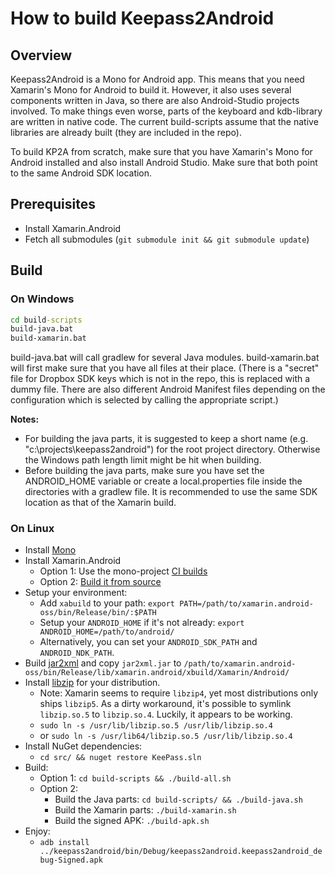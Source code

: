 # How to build Keepass2Android

## Overview

Keepass2Android is a Mono for Android app. This means that you need Xamarin's Mono for Android to build it. However, it also uses several components written in Java, so there are also Android-Studio projects involved. To make things even worse, parts of the keyboard and kdb-library are written in native code.
The current build-scripts assume that the native libraries are already built (they are included in the repo). 

To build KP2A from scratch, make sure that you have Xamarin's Mono for Android installed and also install Android Studio. Make sure that both point to the same Android SDK location.

## Prerequisites

- Install Xamarin.Android
- Fetch all submodules (`git submodule init && git submodule update`)

## Build

### On Windows

```bat
cd build-scripts
build-java.bat
build-xamarin.bat
```

build-java.bat will call gradlew for several Java modules. build-xamarin.bat will first make sure that you have all files at their place. (There is a "secret" file for Dropbox SDK keys which is not in the repo, this is replaced with a dummy file. There are also different Android Manifest files depending on the configuration which is selected by calling the appropriate script.)

**Notes:**

 - For building the java parts, it is suggested to keep a short name (e.g. "c:\projects\keepass2android") for the root project directory. Otherwise the Windows path length limit might be hit when building.
 - Before building the java parts, make sure you have set the ANDROID_HOME variable or create a local.properties file inside the directories with a gradlew file. It is recommended to use the same SDK location as that of the Xamarin build.

### On Linux

- Install [Mono](https://www.mono-project.com/)
- Install Xamarin.Android
  - Option 1: Use the mono-project [CI builds](https://jenkins.mono-project.com/view/Xamarin.Android/job/xamarin-android-linux/lastSuccessfulBuild/Azure/)
  - Option 2: [Build it from source](https://github.com/xamarin/xamarin-android/blob/master/Documentation/README.md#building-from-source)
- Setup your environment:
  - Add `xabuild` to your path: `export PATH=/path/to/xamarin.android-oss/bin/Release/bin/:$PATH`
  - Setup your `ANDROID_HOME` if it's not already: `export ANDROID_HOME=/path/to/android/`
  - Alternatively, you can set your `ANDROID_SDK_PATH` and `ANDROID_NDK_PATH`.
- Build [jar2xml](https://github.com/xamarin/jar2xml) and copy `jar2xml.jar` to `/path/to/xamarin.android-oss/bin/Release/lib/xamarin.android/xbuild/Xamarin/Android/`
- Install [libzip](https://libzip.org/) for your distribution.
  - Note: Xamarin seems to require `libzip4`, yet most distributions only ships `libzip5`. As a dirty workaround, it's possible to symlink `libzip.so.5` to `libzip.so.4`. Luckily, it appears to be working.
  - `sudo ln -s /usr/lib/libzip.so.5 /usr/lib/libzip.so.4`
  - or `sudo ln -s /usr/lib64/libzip.so.5 /usr/lib/libzip.so.4`
- Install NuGet dependencies:
  - `cd src/ && nuget restore KeePass.sln`
- Build:
  - Option 1: `cd build-scripts && ./build-all.sh`
  - Option 2:
    - Build the Java parts: `cd build-scripts/ && ./build-java.sh`
    - Build the Xamarin parts: `./build-xamarin.sh`
    - Build the signed APK: `./build-apk.sh`
- Enjoy:
  - `adb install ../keepass2android/bin/Debug/keepass2android.keepass2android_debug-Signed.apk`
